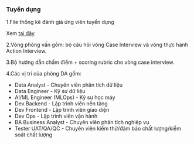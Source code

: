 ### Tuyển dụng

1.File thống kê đánh giá ứng viên tuyển dụng

Xem [tại đây](https://foxai-my.sharepoint.com/:x:/g/personal/thuylt_fox_ai_vn/ETwNfpzHIwhAka43OxZLUhcBcpTnAwu2k9bCoHf06strMA?e=bkUitJ)

2.Vòng phỏng vấn gồm: bộ câu hỏi vòng Case Interview và vòng thực hành Action Interview.

3.Bộ hướng dẫn chấm điểm + scoring rubric cho vòng case interview.

4.Các vị trí của phòng DA gồm:
- Data Analyst - Chuyên viên phân tích dữ liệu
- Data Engineer - Kỹ sư dữ liệu
- AI/ML Engineer (MLOps) - Kỹ sư học máy
- Dev Backend - Lập trình viên nền tảng
- Dev Frontend - Lập trình viên giao diện
- Dev Ops - Lập trình viên vận hành
- BA Business Analyst - Chuyên viên phân tích nghiệp vụ
- Tester UAT/QA/QC - Chuyên viên kiểm thử/đảm bảo chất lượng/kiểm soát chất lượng
